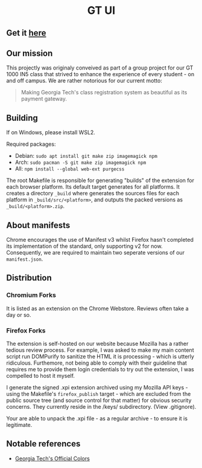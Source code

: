 <h1 align="center">GT UI</h1>

## Get it [here](https://henryleberre.github.io/GT-UI/)

## Our mission

This projectly was originaly conveived as part of a group project for our GT 1000 IN5 class that strived to enhance the experience of every student - on and off campus. We are rather notorious for our current motto:

> Making Georgia Tech's class registration system as beautiful as its payment gateway.

## Building

If on Windows, please install WSL2.

Required packages:
+ Debian: `sudo apt install git make zip imagemagick npm`
+ Arch: `sudo pacman -S git make zip imagemagick npm`
+ All: `npm install --global web-ext purgecss`

The root Makefile is responsible for generating "builds" of the extension for each browser platform. Its default target generates for all platforms. It creates a directory `_build` where generates the sources files for each platform in `_build/src/<platform>`, and outputs the packed versions as `_build/<platform>.zip`.

## About manifests

Chrome encourages the use of Manifest v3 whilst Firefox hasn't completed its implementation of the standard, only supporting v2 for now. Consequently, we are required to maintain two seperate versions of our `manifest.json`.

## Distribution

### Chromium Forks

It is listed as an extension on the Chrome Webstore. Reviews often take a day or so.

### Firefox Forks

The extension is self-hosted on our website because Mozilla has a rather tedious review process. For example, I was asked to make my main content script run DOMPurify to sanitize the HTML it is processing - which is utterly ridiculous. Furthemore, not being able to comply with their guideline that requires me to provide them login credentials to try out the extension, I was compelled to host it myself.

I generate the signed .xpi extension archived using my Mozilla API keys - using the Makefile's `firefox_publish` target - which are excluded from the public source tree (and source control for that matter) for obvious security concerns. They currently reside in the /keys/ subdirectory. (View .gitignore).

Your are able to unpack the .xpi file - as a regular archive - to ensure it is legitimate.

## Notable references

+ [Georgia Tech's Official Colors](https://brand.gatech.edu/our-look/colors)
